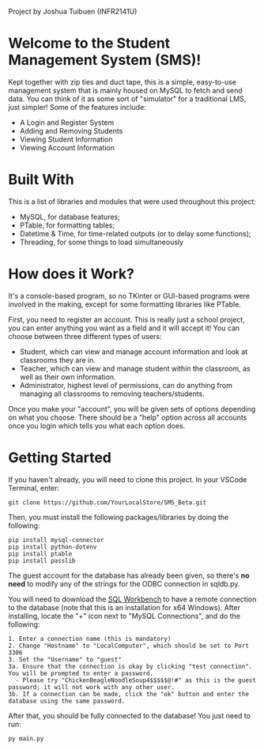 Project by Joshua Tuibuen (INFR2141U)

# Welcome to the Student Management System (SMS)!
Kept together with zip ties and duct tape, this is a simple, easy-to-use management system that is mainly housed on MySQL to fetch and send data. You can think of it as some sort of "simulator" for a traditional LMS, just simpler!
Some of the features include:

- A Login and Register System
- Adding and Removing Students
- Viewing Student Information
- Viewing Account Information

# Built With
This is a list of libraries and modules that were used throughout this project:
- MySQL, for database features;
- PTable, for formatting tables;
- Datetime & Time, for time-related outputs (or to delay some functions);
- Threading, for some things to load simultaneously

# How does it Work?

It's a console-based program, so no TKinter or GUI-based programs were involved in the making, except for some formatting libraries like PTable.

First, you need to register an account. This is really just a school project, you can enter anything you want as a field and it will accept it! 
You can choose between three different types of users:
- Student, which can view and manage account information and look at classrooms they are in.
- Teacher, which can view and manage student within the classroom, as well as their own information.
- Administrator, highest level of permissions, can do anything from managing all classrooms to removing teachers/students.

Once you make your "account", you will be given sets of options depending on what you choose. There should be a "help" option across all accounts once
you login which tells you what each option does. 

# Getting Started
If you haven't already, you will need to clone this project. In your VSCode Terminal, enter:
```
git clone https://github.com/YourLocalStore/SMS_Beta.git
```
Then, you must install the following packages/libraries by doing the following:
```
pip install mysql-connector
pip install python-dotenv
pip install ptable
pip install passlib
```
The guest account for the database has already been given, so there's **no need** to modify any of the strings for the ODBC connection in sqldb.py.

You will need to download the [SQL Workbench](https://dev.mysql.com/downloads/workbench/) to have a remote connection to the database (note that this is an installation for x64 Windows).
After installing, locate the "+" icon next to "MySQL Connections", and do the following:
```
1. Enter a connection name (this is mandatory)
2. Change "Hostname" to "LocalComputer", which should be set to Port 3306
3. Set the "Username" to "guest"
3a. Ensure that the connection is okay by clicking "test connection". You will be prompted to enter a password.
  - Please try "ChickenBeagleNoodleSoup4$$$$$@!#" as this is the guest password; it will not work with any other user.
3b. If a connection can be made, click the "ok" button and enter the database using the same password.
```
After that, you should be fully connected to the database! You just need to run:
```
py main.py
```







